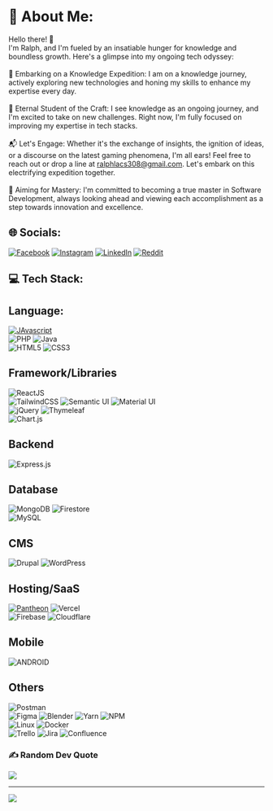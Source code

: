 # 💫 About Me:
Hello there! 👋 <br>I'm Ralph, and I'm fueled by an insatiable hunger for knowledge and boundless growth. Here's a glimpse into my ongoing tech odyssey:<br><br>🚀 Embarking on a Knowledge Expedition: I am on a knowledge journey, actively exploring new technologies and honing my skills to enhance my expertise every day.<br><br>🌱 Eternal Student of the Craft: I see knowledge as an ongoing journey, and I'm excited to take on new challenges. Right now, I'm fully focused on improving my expertise in tech stacks.<br><br>📬 Let's Engage: Whether it's the exchange of insights, the ignition of ideas, or a discourse on the latest gaming phenomena, I'm all ears! Feel free to reach out or drop a line at ralphlacs308@gmail.com. Let's embark on this electrifying expedition together.<br><br>🎯 Aiming for Mastery: I'm committed to becoming a true master in Software Development, always looking ahead and viewing each accomplishment as a step towards innovation and excellence.

## 🌐 Socials:
[![Facebook](https://img.shields.io/badge/Facebook-%231877F2.svg?logo=Facebook&logoColor=white)](https://facebook.com/ralphscl) [![Instagram](https://img.shields.io/badge/Instagram-%23E4405F.svg?logo=Instagram&logoColor=white)](https://instagram.com/rlphspncrl) [![LinkedIn](https://img.shields.io/badge/LinkedIn-%230077B5.svg?logo=linkedin&logoColor=white)](https://linkedin.com/in/ralphscl) [![Reddit](https://img.shields.io/badge/Reddit-%23FF4500.svg?logo=Reddit&logoColor=white)](https://reddit.com/user/ralphlacs) 

## 💻 Tech Stack:

## Language:
<a href='https://github.com/shivamkapasia0' target="_blank"><img alt='JAvascript' src='https://img.shields.io/badge/Javascipt-100000?style=for-the-badge&logo=JAvascript&logoColor=DDC618&labelColor=black&color=black'/></a><br>
![PHP](https://img.shields.io/badge/php-%23777BB4.svg?style=for-the-badge&logo=php&logoColor=white) ![Java](https://img.shields.io/badge/java-%23ED8B00.svg?style=for-the-badge&logo=java&logoColor=white)<br>
![HTML5](https://img.shields.io/badge/html5-%23E34F26.svg?style=for-the-badge&logo=html5&logoColor=white) ![CSS3](https://img.shields.io/badge/css3-%231572B6.svg?style=for-the-badge&logo=css3&logoColor=white) 

## Framework/Libraries
![ReactJS](https://img.shields.io/badge/react-%2320232a.svg?style=for-the-badge&logo=react&logoColor=%2361DAFB)<br>
![TailwindCSS](https://img.shields.io/badge/tailwindcss-%2338B2AC.svg?style=for-the-badge&logo=tailwind-css&logoColor=white) ![Semantic UI](https://img.shields.io/badge/Semantic%20UI%20React-%2335BDB2.svg?style=for-the-badge&logo=SemanticUIReact&logoColor=white) ![Material UI](https://img.shields.io/badge/MUI-%230081CB.svg?style=for-the-badge&logo=material-ui&logoColor=white)<br>
![jQuery](https://img.shields.io/badge/jquery-%230769AD.svg?style=for-the-badge&logo=jquery&logoColor=white) ![Thymeleaf](https://img.shields.io/badge/Thymeleaf-%23005C0F.svg?style=for-the-badge&logo=Thymeleaf&logoColor=white)<br>
![Chart.js](https://img.shields.io/badge/chart.js-F5788D.svg?style=for-the-badge&logo=chart.js&logoColor=white)

## Backend
![Express.js](https://img.shields.io/badge/express.js-%23404d59.svg?style=for-the-badge&logo=express&logoColor=%2361DAFB)<br>

## Database
![MongoDB](https://img.shields.io/badge/MongoDB-%234ea94b.svg?style=for-the-badge&logo=mongodb&logoColor=white) ![Firestore](https://img.shields.io/badge/firebase-%23039BE5.svg?style=for-the-badge&logo=firebase) <br>
![MySQL](https://img.shields.io/badge/mysql-%2300f.svg?style=for-the-badge&logo=mysql&logoColor=white)

## CMS
![Drupal](https://img.shields.io/badge/drupal-%230678BE.svg?style=for-the-badge&logo=drupal&logoColor=white) ![WordPress](https://img.shields.io/badge/WordPress-%23117AC9.svg?style=for-the-badge&logo=WordPress&logoColor=white)

## Hosting/SaaS
<a href='https://github.com/shivamkapasia0' target="_blank"><img alt='Pantheon' src='https://img.shields.io/badge/Pantheon-100000?style=for-the-badge&logo=Pantheon&logoColor=white&labelColor=black&color=black'/></a> 
![Vercel](https://img.shields.io/badge/vercel-%23000000.svg?style=for-the-badge&logo=vercel&logoColor=white)<br>
![Firebase](https://img.shields.io/badge/firebase-%23039BE5.svg?style=for-the-badge&logo=firebase) ![Cloudflare](https://img.shields.io/badge/Cloudflare-F38020?style=for-the-badge&logo=Cloudflare&logoColor=white)

## Mobile
![ANDROID](https://img.shields.io/badge/android-%2320232a.svg?style=for-the-badge&logo=android&logoColor=%a4c639)

## Others 
![Postman](https://img.shields.io/badge/Postman-FF6C37?style=for-the-badge&logo=postman&logoColor=white)<br>
![Figma](https://img.shields.io/badge/figma-%23F24E1E.svg?style=for-the-badge&logo=figma&logoColor=white) ![Blender](https://img.shields.io/badge/blender-%23F5792A.svg?style=for-the-badge&logo=blender&logoColor=white) 
![Yarn](https://img.shields.io/badge/yarn-%232C8EBB.svg?style=for-the-badge&logo=yarn&logoColor=white) ![NPM](https://img.shields.io/badge/NPM-%23000000.svg?style=for-the-badge&logo=npm&logoColor=white)<br>
![Linux](https://img.shields.io/badge/Linux-FCC624?style=for-the-badge&logo=linux&logoColor=black) ![Docker](https://img.shields.io/badge/docker-%230db7ed.svg?style=for-the-badge&logo=docker&logoColor=white) <br>
![Trello](https://img.shields.io/badge/Trello-%23026AA7.svg?style=for-the-badge&logo=Trello&logoColor=white) ![Jira](https://img.shields.io/badge/jira-%230A0FFF.svg?style=for-the-badge&logo=jira&logoColor=white) ![Confluence](https://img.shields.io/badge/confluence-%23172BF4.svg?style=for-the-badge&logo=confluence&logoColor=white) 

### ✍️ Random Dev Quote
![](https://quotes-github-readme.vercel.app/api?type=horizontal&theme=tokyonight)
  
</div>

---
[![](https://visitcount.itsvg.in/api?id=ralphscl&icon=1&color=0)](https://visitcount.itsvg.in)

<!-- Proudly created with GPRM ( https://gprm.itsvg.in ) -->
